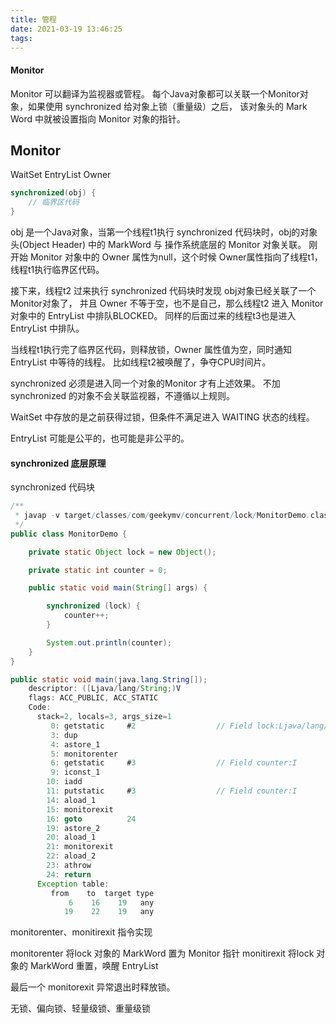 ```yaml
---
title: 管程
date: 2021-03-19 13:46:25
tags:
---
```

#### Monitor
Monitor 可以翻译为监视器或管程。
每个Java对象都可以关联一个Monitor对象，如果使用 synchronized 给对象上锁（重量级）之后，
该对象头的 Mark Word 中就被设置指向 Monitor 对象的指针。

Monitor
--------
WaitSet
EntryList
Owner

```java
synchronized(obj) {
    // 临界区代码
}
```
obj 是一个Java对象，当第一个线程t1执行 synchronized 代码块时，obj的对象头(Object Header) 中的 MarkWord 与 操作系统底层的 Monitor 对象关联。
刚开始 Monitor 对象中的 Owner 属性为null，这个时候 Owner属性指向了线程t1，线程t1执行临界区代码。

接下来，线程t2 过来执行 synchronized 代码块时发现 obj对象已经关联了一个Monitor对象了，
并且 Owner 不等于空，也不是自己，那么线程t2 进入 Monitor 对象中的 EntryList 中排队BLOCKED。
同样的后面过来的线程t3也是进入EntryList 中排队。

当线程t1执行完了临界区代码，则释放锁，Owner 属性值为空，同时通知 EntryList 中等待的线程。
比如线程t2被唤醒了，争夺CPU时间片。

synchronized 必须是进入同一个对象的Monitor 才有上述效果。
不加 synchronized 的对象不会关联监视器，不遵循以上规则。

WaitSet 中存放的是之前获得过锁，但条件不满足进入 WAITING 状态的线程。

EntryList 可能是公平的，也可能是非公平的。


#### synchronized 底层原理

synchronized 代码块
```java
/**
 * javap -v target/classes/com/geekymv/concurrent/lock/MonitorDemo.class
 */
public class MonitorDemo {

    private static Object lock = new Object();

    private static int counter = 0;

    public static void main(String[] args) {

        synchronized (lock) {
            counter++;
        }

        System.out.println(counter);
    }
}
```

```java
public static void main(java.lang.String[]);
    descriptor: ([Ljava/lang/String;)V
    flags: ACC_PUBLIC, ACC_STATIC
    Code:
      stack=2, locals=3, args_size=1
         0: getstatic     #2                  // Field lock:Ljava/lang/Object;
         3: dup
         4: astore_1
         5: monitorenter
         6: getstatic     #3                  // Field counter:I
         9: iconst_1
        10: iadd
        11: putstatic     #3                  // Field counter:I
        14: aload_1
        15: monitorexit
        16: goto          24
        19: astore_2
        20: aload_1
        21: monitorexit
        22: aload_2
        23: athrow
        24: return
      Exception table:
         from    to  target type
             6    16    19   any
            19    22    19   any
```


monitorenter、monitirexit 指令实现

monitorenter 将lock 对象的 MarkWord 置为 Monitor 指针
monitirexit 将lock 对象的 MarkWord 重置，唤醒 EntryList

最后一个 monitorexit 异常退出时释放锁。


无锁、偏向锁、轻量级锁、重量级锁



